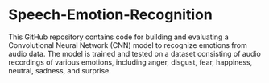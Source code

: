 # Speech-Emotion-Recognition
This GitHub repository contains code for building and evaluating a Convolutional Neural Network (CNN) model to recognize emotions from audio data. The model is trained and tested on a dataset consisting of audio recordings of various emotions, including anger, disgust, fear, happiness, neutral, sadness, and surprise.

